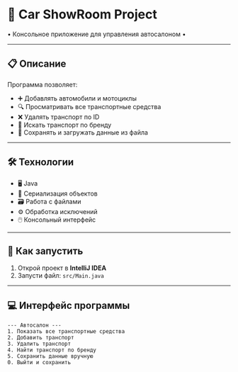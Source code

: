 # 🚗 Car ShowRoom Project

• Консольное приложение для управления автосалоном •

---

## 📋 Описание

Программа позволяет:
- ➕ Добавлять автомобили и мотоциклы
- 🔍 Просматривать все транспортные средства
- ❌ Удалять транспорт по ID
- 🔎 Искать транспорт по бренду
- 💾 Сохранять и загружать данные из файла

---

## 🛠 Технологии

- 🖥️ Java
- 📂 Сериализация объектов
- 🗃️ Работа с файлами
- ⚙️ Обработка исключений
- 🖱️ Консольный интерфейс

---

## 🚀 Как запустить

1. Открой проект в **IntelliJ IDEA**
2. Запусти файл: `src/Main.java`

---

## 💻 Интерфейс программы

```text
--- Автосалон ---
1. Показать все транспортные средства
2. Добавить транспорт
3. Удалить транспорт
4. Найти транспорт по бренду
5. Сохранить данные вручную
0. Выйти и сохранить
